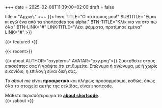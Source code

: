 +++
date = 2025-02-08T11:39:00+02:00
draft = false

title = "Αρχική."
+++
{{< hero TITLE="Ο ιστότοπος μου!" SUBTITLE="Είμαι κι εγώ ένα από τα shortcodes του alpha." BTN-TITLE="Κλίκ για να στα πω όλα" BTN-LINK="#" LINK-TITLE="Λέει ψέμματα, προτίμησε εμένα" LINK="#" >}}

{{< featured >}}

{{< recent>}}

{{< about AUTHOR="oxypteros" AVATAR="oxy.png">}}
 Συστηθείτε στους επισκέπτες σας ή γράψτε ότι επιθυμείτε. Επώνυμα ή ανώνυμα, μέ ή χωρίς εικονίδιο, η επιλογή είναι δική σας. 
 
 Το *about me* είναι **προαιρετικό** και πλήρως προσαρμόσιμο, καθώς, όπως όλα τα στοιχεία αυτής της σελίδας, είναι shortcode. 
 
 Μάθετε περισσότερα για το [**about shortcode**](/link/placeholder).   
{{< /about >}}